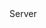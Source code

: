 <function name="WriteBitAngle" parent="bf_write" type="classfunc">
	<description>
	</description>
	<realm>Server</realm>
	<args>
		<arg name="value" type="number"></arg>
		<arg name="bits" type="number"></arg>
	</args>
</function>